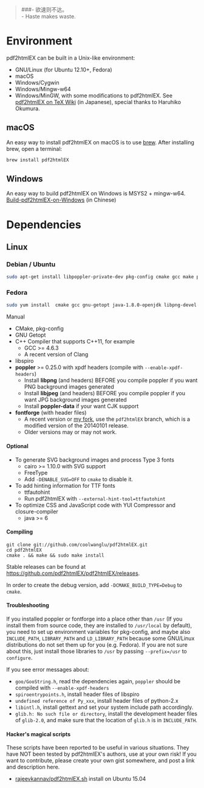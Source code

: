 >###- 欲速则不达。<br>- Haste makes waste.

# Environment
pdf2htmlEX can be built in a Unix-like environment:
* GNU/Linux (for Ubuntu 12.10+, Fedora)
* macOS
* Windows/Cygwin
* Windows/Mingw-w64
* Windows/MinGW, with some modifications to pdf2htmlEX. See [pdf2htmlEX on TeX Wiki](http://oku.edu.mie-u.ac.jp/~okumura/texwiki/?pdf2htmlEX) (in Japanese), special thanks to Haruhiko Okumura.

## macOS

An easy way to install pdf2htmlEX on macOS is to use [brew](http://brew.sh/).
After installing brew, open a terminal:
``` bash
brew install pdf2htmlEX
```
## Windows
An easy way to build pdf2htmlEX on Windows is MSYS2 + mingw-w64.
[Build-pdf2htmlEX-on-Windows](https://gist.github.com/cnstar9988/3571c66b49050d98df92142dc19fbb00) (in Chinese)


# Dependencies
## Linux
### Debian / Ubuntu
``` bash
sudo apt-get install libpoppler-private-dev pkg-config cmake gcc make pkg-config libcairo-dev
```
### Fedora
``` bash
sudo yum install  cmake gcc gnu-getopt java-1.8.0-openjdk libpng-devel fontforge-devel cairo-devel poppler-devel libspiro-devel freetype-devel  poppler-data libjpeg-turbo-devel git make gcc-c++
```

Manual

* CMake, pkg-config
* GNU Getopt
* C++ Compiler that supports C++11, for example
    * GCC >= 4.6.3
    * A recent version of Clang
* libspiro
* **poppler** >= 0.25.0 with xpdf headers (compile with `--enable-xpdf-headers`)
    * Install **libpng** (and headers) BEFORE you compile poppler if you want PNG background images generated
    * Install **libjpeg** (and headers) BEFORE you compile poppler if you want JPG background images generated
    * Install **poppler-data** if your want CJK support
* **fontforge** (with header files)
    * A recent version or [my fork](https://github.com/pdf2htmlEX/fontforge/tree/pdf2htmlEX), use the `pdf2htmlEX` branch, which is a modified version of the 20140101 release.
    * Older versions may or may not work.

#### Optional

* To generate SVG background images and process Type 3 fonts
    * cairo >= 1.10.0 with SVG support
    * FreeType
    * Add `-DENABLE_SVG=OFF` to `cmake` to disable it.
* To add hinting information for TTF fonts
    * ttfautohint
    * Run pdf2htmlEX with `--external-hint-tool=ttfautohint`
* To optimize CSS and JavaScript code with YUI Compressor and closure-compiler
    * java >= 6

#### Compiling

    git clone git://github.com/coolwanglu/pdf2htmlEX.git
    cd pdf2htmlEX
    cmake . && make && sudo make install

Stable releases can be found at <https://github.com/pdf2htmlEX/pdf2htmlEX/releases>.

In order to create the debug version, add `-DCMAKE_BUILD_TYPE=Debug` to `cmake`.

#### Troubleshooting

If you installed poppler or fontforge into a place other than `/usr` (If you install them from source code, they are installed to `/usr/local` by default), you need to set up environment variables for pkg-config, and maybe also `INCLUDE_PATH`, `LIBRARY_PATH` and `LD_LIBRARY_PATH` because some GNU/Linux distributions do not set them up for you (e.g. Fedora). If you are not sure about this, just install those libraries to `/usr` by passing `--prefix=/usr` to `configure`.

If you see error messages about:

 - `goo/GooString.h`, read the dependencies again, `poppler` should be compiled with `--enable-xpdf-headers`
 - `spiroentrypoints.h`, install header files of libspiro
 - `undefined reference of Py_xxx`, install header files of python-2.x
 - `libintl.h`, install gettext and set your system include path accordingly.
 - `glib.h: No such file or directory`, install the development header files of `glib-2.0`, and make sure that the location of `glib.h` is in `INCLUDE_PATH`.

#### Hacker's magical scripts

These scripts have been reported to be useful in various situations. They have NOT been tested by pdf2htmlEX's authors, use at your own risk! If you want to contribute, please create your own gist somewhere, and post a link and description here.

- [rajeevkannav/pdf2htmlEX.sh](https://gist.github.com/rajeevkannav/d07f822e209a22d07176) install on Ubuntu 15.04



